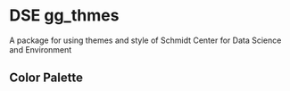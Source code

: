 # DSE gg_thmes

A package for using themes and style of Schmidt Center for Data Science and Environment

## Color Palette